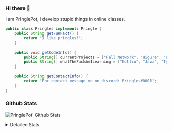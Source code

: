 ### Hi there 👋

I am PringlePot, I develop stupid things in online classes. 

```java
public class Pringles implements Pringle {
    public String getFunFact() {
        return "I like pringles!";
    }
    
    public void getCodeInfo() {
        public String[] currentProjects = ["Fall Network", "Higure", "Lunar Fork"];
        public String[] whatTheFuckAmILearning = ["Kotlin", "Java", "Typescript", "NextJS"];
    }
    
    public String getContactInfo() {
        return "For contact message me on discord: Pringles#0001";
    }
}
```

### Github Stats
![PringlePot' Github Stats](https://github-readme-stats.vercel.app/api?username=PringlePot&show_icons=true&theme=dark)

<details>
  <summary>Detailed Stats</summary>
    
<!--START_SECTION:waka-->
![Lines of code](https://img.shields.io/badge/From%20Hello%20World%20I%27ve%20Written-3567%20lines%20of%20code-blue)

**🐱 My Github Data** 

> 🏆 110 Contributions in the Year 2021
 > 
> 📦 72.7 kB Used in Github's Storage 
 > 
> 💼 Opted to Hire
 > 
> 📜 2 Public Repositories 
 > 
> 🔑 3 Private Repositories  
 > 
**I'm an Early 🐤** 

```text
🌞 Morning    18 commits     ███████░░░░░░░░░░░░░░░░░░   29.51% 
🌆 Daytime    21 commits     ████████░░░░░░░░░░░░░░░░░   34.43% 
🌃 Evening    22 commits     █████████░░░░░░░░░░░░░░░░   36.07% 
🌙 Night      0 commits      ░░░░░░░░░░░░░░░░░░░░░░░░░   0.0%

```
📅 **I'm Most Productive on Monday** 

```text
Monday       24 commits     █████████░░░░░░░░░░░░░░░░   39.34% 
Tuesday      1 commits      ░░░░░░░░░░░░░░░░░░░░░░░░░   1.64% 
Wednesday    11 commits     ████░░░░░░░░░░░░░░░░░░░░░   18.03% 
Thursday     7 commits      ██░░░░░░░░░░░░░░░░░░░░░░░   11.48% 
Friday       7 commits      ██░░░░░░░░░░░░░░░░░░░░░░░   11.48% 
Saturday     2 commits      ░░░░░░░░░░░░░░░░░░░░░░░░░   3.28% 
Sunday       9 commits      ███░░░░░░░░░░░░░░░░░░░░░░   14.75%

```


📊 **This Week I Spent My Time On** 

```text
💬 Programming Languages: 
Kotlin                   16 hrs 16 mins      █████████████░░░░░░░░░░░░   52.34% 
Java                     12 hrs 7 mins       █████████░░░░░░░░░░░░░░░░   38.97% 
XML                      2 hrs 13 mins       █░░░░░░░░░░░░░░░░░░░░░░░░   7.14% 
YAML                     21 mins             ░░░░░░░░░░░░░░░░░░░░░░░░░   1.13% 
Markdown                 3 mins              ░░░░░░░░░░░░░░░░░░░░░░░░░   0.21%

🔥 Editors: 
IntelliJ                 31 hrs 4 mins       █████████████████████████   99.92% 
Sublime Text             1 min               ░░░░░░░░░░░░░░░░░░░░░░░░░   0.08%

```

**I Mostly Code in Java** 

```text
Java                     2 repos             ████████████████░░░░░░░░░   66.67% 
Kotlin                   1 repo              ████████░░░░░░░░░░░░░░░░░   33.33%

```



<!--END_SECTION:waka-->
</details>
